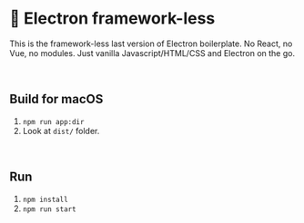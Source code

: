# 🔮  Electron framework-less

This is the framework-less last version of Electron boilerplate. No React, no Vue, no modules. Just vanilla Javascript/HTML/CSS and Electron on the go.

<br>

## Build for macOS

1. `npm run app:dir`
2. Look at `dist/` folder.

<br>

## Run

1. `npm install`
2. `npm run start`